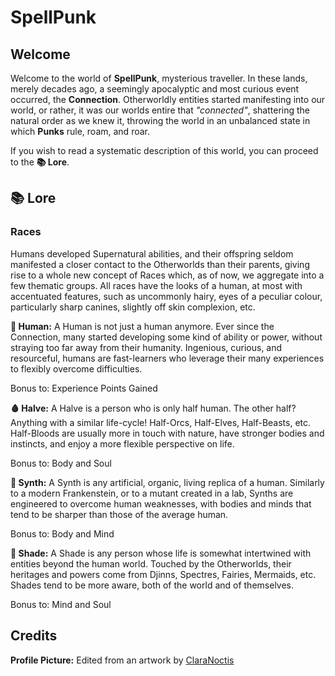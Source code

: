# SpellPunk

## Welcome
Welcome to the world of **SpellPunk**, mysterious traveller. In these lands, merely decades ago, a seemingly apocalyptic and most curious event occurred, the **Connection**. Otherworldly entities started manifesting into our world, or rather, it was our worlds entire that *"connected"*, shattering the natural order as we knew it, throwing the world in an unbalanced state in which **Punks** rule, roam, and roar.
  
If you wish to read a systematic description of this world, you can proceed to the **📚 Lore**.

## 📚 Lore

### Races
Humans developed Supernatural abilities, and their offspring seldom manifested a closer contact to the Otherworlds than their parents, giving rise to a whole new concept of Races which, as of now, we aggregate into a few thematic groups. All races have the looks of a human, at most with accentuated features, such as uncommonly hairy, eyes of a peculiar colour, particularly sharp canines, slightly off skin complexion, etc.

**🧑 Human:**
A Human is not just a human anymore. Ever since the Connection, many started developing some kind of ability or power, without straying too far away from their humanity. Ingenious, curious, and resourceful, humans are fast-learners who leverage their many experiences to flexibly overcome difficulties.

Bonus to: Experience Points Gained

**🩸 Halve:**
A Halve is a person who is only half human. The other half? Anything with a similar life-cycle! Half-Orcs, Half-Elves, Half-Beasts, etc. Half-Bloods are usually more in touch with nature, have stronger bodies and instincts, and enjoy a more flexible perspective on life.

Bonus to: Body and Soul

**💉 Synth:**
A Synth is any artificial, organic, living replica of a human. Similarly to a modern Frankenstein, or to a mutant created in a lab, Synths are engineered to overcome human weaknesses, with bodies and minds that tend to be sharper than those of the average human.

Bonus to: Body and Mind

**👤 Shade:**
A Shade is any person whose life is somewhat intertwined with entities beyond the human world. Touched by the Otherworlds, their heritages and powers come from Djinns, Spectres, Fairies, Mermaids, etc. Shades tend to be more aware, both of the world and of themselves.

Bonus to: Mind and Soul

## Credits
**Profile Picture:** Edited from an artwork by [ClaraNoctis](https://claranoctis.itch.io/fantasy-objects-pack)
